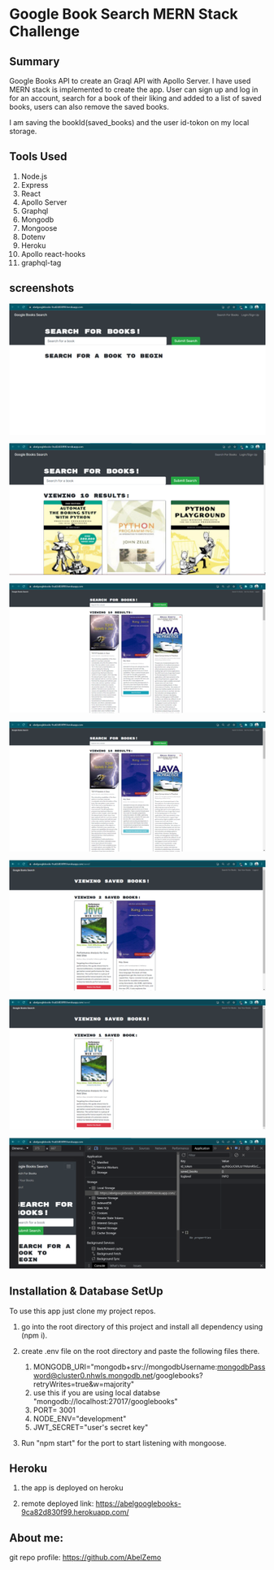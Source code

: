 # Google Book Search MERN Stack Challenge

## Summary

Google Books API to create an Graql API with Apollo Server. I have used MERN stack is implemented to create the app. User can sign up and log in for an account, search for a book of their liking and added to a list of saved books, users can also remove the saved books.

I am saving the bookId(saved_books) and the user id-tokon on my local storage.

## Tools Used

1. Node.js
2. Express
3. React
4. Apollo Server
5. Graphql
6. Mongodb
7. Mongoose
8. Dotenv
9. Heroku
10. Apollo react-hooks
11. graphql-tag

## screenshots

![1](screenshots/1.png)

![2](screenshots/2.png)

![3](screenshots/3.png)

![4](screenshots/4.png)

![5](screenshots/5.png)

![6](screenshots/6.png)

![7](screenshots/7.png)



## Installation & Database SetUp

To use this app just clone my project repos.
1. go into the root directory of this project and install all dependency using (npm i).
2. create .env file on the root directory and paste the following files there.

    1. MONGODB_URI="mongodb+srv://mongodbUsername:mongodbPassword@cluster0.nhwls.mongodb.net/googlebooks?retryWrites=true&w=majority"
    2. use this if you are using local databse "mongodb://localhost:27017/googlebooks"
    3. PORT= 3001
    4. NODE_ENV="development"
    5. JWT_SECRET="user's secret key" 

3. Run "npm start" for the port to start listening with mongoose.

## Heroku
1. the app is deployed on heroku

2. remote deployed link: https://abelgooglebooks-9ca82d830f99.herokuapp.com/


## About me:

git repo profile: https://github.com/AbelZemo 
